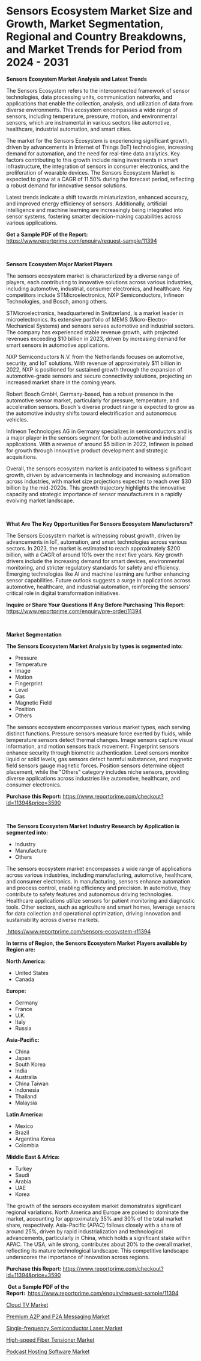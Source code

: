 <p><h1>Sensors Ecosystem Market Size and Growth, Market Segmentation, Regional and Country Breakdowns, and Market Trends for Period from 2024 -  2031</h1></p><p><strong>Sensors Ecosystem Market Analysis and Latest Trends</strong></p>
<p><p>The Sensors Ecosystem refers to the interconnected framework of sensor technologies, data processing units, communication networks, and applications that enable the collection, analysis, and utilization of data from diverse environments. This ecosystem encompasses a wide range of sensors, including temperature, pressure, motion, and environmental sensors, which are instrumental in various sectors like automotive, healthcare, industrial automation, and smart cities.</p><p>The market for the Sensors Ecosystem is experiencing significant growth, driven by advancements in Internet of Things (IoT) technologies, increasing demand for automation, and the need for real-time data analytics. Key factors contributing to this growth include rising investments in smart infrastructure, the integration of sensors in consumer electronics, and the proliferation of wearable devices. The Sensors Ecosystem Market is expected to grow at a CAGR of 11.50% during the forecast period, reflecting a robust demand for innovative sensor solutions. </p><p>Latest trends indicate a shift towards miniaturization, enhanced accuracy, and improved energy efficiency of sensors. Additionally, artificial intelligence and machine learning are increasingly being integrated into sensor systems, fostering smarter decision-making capabilities across various applications.</p></p>
<p><strong>Get a Sample PDF of the Report:&nbsp;</strong> <a href="https://www.reportprime.com/enquiry/request-sample/11394?utm_campaign=103&utm_medium=2&utm_source=Github&utm_content=ia&utm_term=02122024&utm_id=sensors-ecosystem">https://www.reportprime.com/enquiry/request-sample/11394</a></p>
<p>&nbsp;</p>
<p><strong>Sensors Ecosystem Major Market Players</strong></p>
<p><p>The sensors ecosystem market is characterized by a diverse range of players, each contributing to innovative solutions across various industries, including automotive, industrial, consumer electronics, and healthcare. Key competitors include STMicroelectronics, NXP Semiconductors, Infineon Technologies, and Bosch, among others.</p><p>STMicroelectronics, headquartered in Switzerland, is a market leader in microelectronics. Its extensive portfolio of MEMS (Micro-Electro-Mechanical Systems) and sensors serves automotive and industrial sectors. The company has experienced stable revenue growth, with projected revenues exceeding $10 billion in 2023, driven by increasing demand for smart sensors in automotive applications.</p><p>NXP Semiconductors N.V. from the Netherlands focuses on automotive, security, and IoT solutions. With revenue of approximately $11 billion in 2022, NXP is positioned for sustained growth through the expansion of automotive-grade sensors and secure connectivity solutions, projecting an increased market share in the coming years.</p><p>Robert Bosch GmbH, Germany-based, has a robust presence in the automotive sensor market, particularly for pressure, temperature, and acceleration sensors. Bosch's diverse product range is expected to grow as the automotive industry shifts toward electrification and autonomous vehicles.</p><p>Infineon Technologies AG in Germany specializes in semiconductors and is a major player in the sensors segment for both automotive and industrial applications. With a revenue of around $5 billion in 2022, Infineon is poised for growth through innovative product development and strategic acquisitions.</p><p>Overall, the sensors ecosystem market is anticipated to witness significant growth, driven by advancements in technology and increasing automation across industries, with market size projections expected to reach over $30 billion by the mid-2020s. This growth trajectory highlights the innovative capacity and strategic importance of sensor manufacturers in a rapidly evolving market landscape.</p></p>
<p>&nbsp;</p>
<p><strong>What Are The Key Opportunities For Sensors Ecosystem Manufacturers?</strong></p>
<p><p>The Sensors Ecosystem market is witnessing robust growth, driven by advancements in IoT, automation, and smart technologies across various sectors. In 2023, the market is estimated to reach approximately $200 billion, with a CAGR of around 10% over the next five years. Key growth drivers include the increasing demand for smart devices, environmental monitoring, and stricter regulatory standards for safety and efficiency. Emerging technologies like AI and machine learning are further enhancing sensor capabilities. Future outlook suggests a surge in applications across automotive, healthcare, and industrial automation, reinforcing the sensors’ critical role in digital transformation initiatives.</p></p>
<p><strong>Inquire or Share Your Questions If Any Before Purchasing This Report:</strong> <a href="https://www.reportprime.com/enquiry/pre-order/11394?utm_campaign=103&utm_medium=2&utm_source=Github&utm_content=ia&utm_term=02122024&utm_id=sensors-ecosystem">https://www.reportprime.com/enquiry/pre-order/11394</a></p>
<p>&nbsp;</p>
<p><strong>Market Segmentation</strong></p>
<p><strong>The Sensors Ecosystem Market Analysis by types is segmented into:</strong></p>
<p><ul><li>Pressure</li><li>Temperature</li><li>Image</li><li>Motion</li><li>Fingerprint</li><li>Level</li><li>Gas</li><li>Magnetic Field</li><li>Position</li><li>Others</li></ul></p>
<p><p>The sensors ecosystem encompasses various market types, each serving distinct functions. Pressure sensors measure force exerted by fluids, while temperature sensors detect thermal changes. Image sensors capture visual information, and motion sensors track movement. Fingerprint sensors enhance security through biometric authentication. Level sensors monitor liquid or solid levels, gas sensors detect harmful substances, and magnetic field sensors gauge magnetic forces. Position sensors determine object placement, while the "Others" category includes niche sensors, providing diverse applications across industries like automotive, healthcare, and consumer electronics.</p></p>
<p><strong>Purchase this Report:&nbsp;</strong><a href="https://www.reportprime.com/checkout?id=11394&price=3590&utm_campaign=103&utm_medium=2&utm_source=Github&utm_content=ia&utm_term=02122024&utm_id=sensors-ecosystem">https://www.reportprime.com/checkout?id=11394&price=3590</a></p>
<p>&nbsp;</p>
<p><strong>The Sensors Ecosystem Market Industry Research by Application is segmented into:</strong></p>
<p><ul><li>Industry</li><li>Manufacture</li><li>Others</li></ul></p>
<p><p>The sensors ecosystem market encompasses a wide range of applications across various industries, including manufacturing, automotive, healthcare, and consumer electronics. In manufacturing, sensors enhance automation and process control, enabling efficiency and precision. In automotive, they contribute to safety features and autonomous driving technologies. Healthcare applications utilize sensors for patient monitoring and diagnostic tools. Other sectors, such as agriculture and smart homes, leverage sensors for data collection and operational optimization, driving innovation and sustainability across diverse markets.</p></p>
<p><a href="https://www.reportprime.com/sensors-ecosystem-r11394?utm_campaign=103&utm_medium=2&utm_source=Github&utm_content=ia&utm_term=02122024&utm_id=sensors-ecosystem">&nbsp;https://www.reportprime.com/sensors-ecosystem-r11394</a></p>
<p><strong>In terms of Region, the Sensors Ecosystem Market Players available by Region are:</strong></p>
<p>
    <p> <strong> North America: </strong>
        <ul>
            <li>United States</li>
            <li>Canada</li>
        </ul>
        </p> 
    <p> <strong> Europe: </strong>
        <ul>
            <li>Germany</li>
            <li>France</li>
            <li>U.K.</li>
            <li>Italy</li>
            <li>Russia</li>
        </ul>
        </p> 
    <p> <strong> Asia-Pacific: </strong>
        <ul>
            <li>China</li>
            <li>Japan</li>
            <li>South Korea</li>
            <li>India</li>
            <li>Australia</li>
            <li>China Taiwan</li>
            <li>Indonesia</li>
            <li>Thailand</li>
            <li>Malaysia</li>
        </ul>
        </p> 
    <p> <strong> Latin America: </strong>
        <ul>
            <li>Mexico</li>
            <li>Brazil</li>
            <li>Argentina Korea</li>
            <li>Colombia</li>
        </ul>
        </p> 
    <p> <strong> Middle East & Africa: </strong>
        <ul>
            <li>Turkey</li>
            <li>Saudi</li>
            <li>Arabia</li>
            <li>UAE</li>
            <li>Korea</li>
        </ul>
    </p>
    </p>
<p><p>The growth of the sensors ecosystem market demonstrates significant regional variations. North America and Europe are poised to dominate the market, accounting for approximately 35% and 30% of the total market share, respectively. Asia-Pacific (APAC) follows closely with a share of around 25%, driven by rapid industrialization and technological advancements, particularly in China, which holds a significant stake within APAC. The USA, while strong, contributes about 20% to the overall market, reflecting its mature technological landscape. This competitive landscape underscores the importance of innovation across regions.</p></p>
<p><strong>Purchase this Report: </strong><a href="https://www.reportprime.com/checkout?id=11394&price=3590&utm_campaign=103&utm_medium=2&utm_source=Github&utm_content=ia&utm_term=02122024&utm_id=sensors-ecosystem">https://www.reportprime.com/checkout?id=11394&price=3590</a></p>
<p>&nbsp;<strong>Get a Sample PDF of the Report:&nbsp;&nbsp;</strong><a href="https://www.reportprime.com/enquiry/request-sample/11394?utm_campaign=103&utm_medium=2&utm_source=Github&utm_content=ia&utm_term=02122024&utm_id=sensors-ecosystem">https://www.reportprime.com/enquiry/request-sample/11394</a></p>
<p><strong></strong></p>
<p><p><a href="https://www.linkedin.com/pulse/cloud-tv-market-expected-continue-its-upward-trajectory-lj9wc?utm_campaign=103&utm_medium=2&utm_source=Github&utm_content=ia&utm_term=02122024&utm_id=sensors-ecosystem">Cloud TV Market</a></p><p><a href="https://www.linkedin.com/pulse/forecasting-growth-premium-a2p-p2a-messaging-market-size-scope-cuzkc?utm_campaign=103&utm_medium=2&utm_source=Github&utm_content=ia&utm_term=02122024&utm_id=sensors-ecosystem">Premium A2P and P2A Messaging Market</a></p><p><a href="https://issuu.com/reportprime-2/docs/single-frequency-semiconductor-laser-market-size-2?utm_campaign=103&utm_medium=2&utm_source=Github&utm_content=ia&utm_term=02122024&utm_id=sensors-ecosystem">Single-frequency Semiconductor Laser Market</a></p><p><a href="https://issuu.com/reportprime-2/docs/high-speed-fiber-tensioner-market-size-2030.pptx?utm_campaign=103&utm_medium=2&utm_source=Github&utm_content=ia&utm_term=02122024&utm_id=sensors-ecosystem">High-speed Fiber Tensioner Market</a></p><p><a href="https://www.linkedin.com/pulse/podcast-hosting-software-market-growth-forecast-size-projected-waccc?utm_campaign=103&utm_medium=2&utm_source=Github&utm_content=ia&utm_term=02122024&utm_id=sensors-ecosystem">Podcast Hosting Software Market</a></p></p>